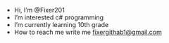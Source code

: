 -  Hi, I’m @Fixer201
-  I’m interested c# programming
-  I’m currently learning 10th grade
- How to reach me write me fixergithab1@gmail.com
